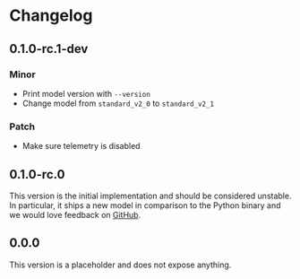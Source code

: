 # Changelog

## 0.1.0-rc.1-dev

### Minor

- Print model version with `--version`
- Change model from `standard_v2_0` to `standard_v2_1`

### Patch

- Make sure telemetry is disabled

## 0.1.0-rc.0

This version is the initial implementation and should be considered unstable. In particular, it
ships a new model in comparison to the Python binary and we would love feedback on
[GitHub](https://github.com/google/magika/issues).

## 0.0.0

This version is a placeholder and does not expose anything.
